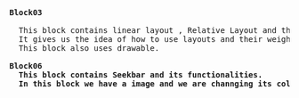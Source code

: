 <pre>
<B>Block03
</B>
  This block contains linear layout , Relative Layout and the use of weightsum, and layout_weight.
  It gives us the idea of how to use layouts and their weightage.
  This block also uses drawable.
  
<B>Block06<B/>
  This block contains Seekbar and its functionalities.
  In this block we have a image and we are channging its color with the progress in the seekbar.
